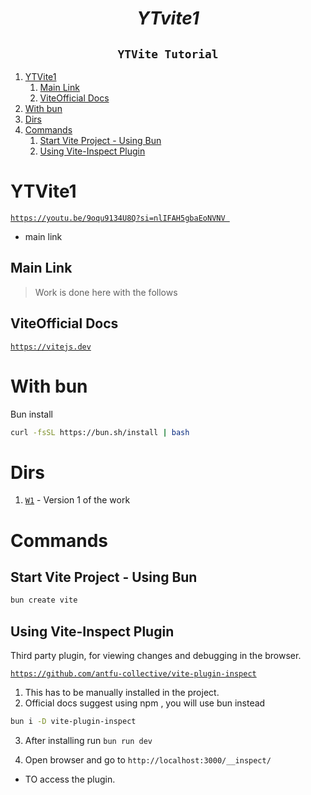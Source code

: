 <h1 align="center"> <i>YTvite1</i> </h1>
<h2 align="center"><code>YTVite Tutorial</code></h2>

1. [YTVite1](#ytvite1)
   1. [Main Link](#main-link)
   2. [ViteOfficial Docs](#viteofficial-docs)
2. [With bun](#with-bun)
3. [Dirs](#dirs)
4. [Commands](#commands)
   1. [Start Vite Project - Using Bun](#start-vite-project---using-bun)
   2. [Using Vite-Inspect Plugin](#using-vite-inspect-plugin)

# YTVite1

[`https://youtu.be/9oqu9134U8Q?si=nlIFAH5gbaEoNVNV `](https://youtu.be/9oqu9134U8Q?si=nlIFAH5gbaEoNVNV)

- main link

## Main Link

> Work is done here with the follows

## ViteOfficial Docs

[`https://vitejs.dev`](https://vitejs.dev)

# With bun

Bun install

```sh
curl -fsSL https://bun.sh/install | bash
```

# Dirs

1. [`W1`](./W1/) - Version 1 of the work

# Commands

## Start Vite Project - Using Bun

```sh
bun create vite
```

## Using Vite-Inspect Plugin

Third party plugin, for viewing changes and debugging in the browser.

[`https://github.com/antfu-collective/vite-plugin-inspect`](https://github.com/antfu-collective/vite-plugin-inspect)

1. This has to be manually installed in the project.
2. Official docs suggest using npm , you will use bun instead

```sh
bun i -D vite-plugin-inspect
```

3. After installing run
   `bun run dev`

4. Open browser and go to
   `http://localhost:3000/__inspect/ `

- TO access the plugin.
